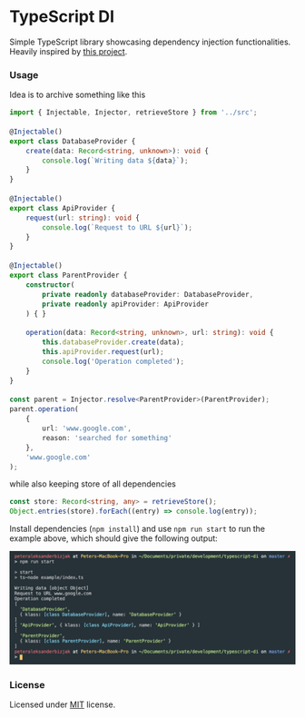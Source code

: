 # TypeScript DI

Simple TypeScript library showcasing dependency injection functionalities. Heavily inspired by [this project](https://github.com/nehalist/di-ts).

### Usage

Idea is to archive something like this

```ts
import { Injectable, Injector, retrieveStore } from '../src';

@Injectable()
export class DatabaseProvider {
    create(data: Record<string, unknown>): void {
        console.log(`Writing data ${data}`);
    }
}

@Injectable()
export class ApiProvider {
    request(url: string): void {
        console.log(`Request to URL ${url}`);
    }
}

@Injectable()
export class ParentProvider {
    constructor(
        private readonly databaseProvider: DatabaseProvider,
        private readonly apiProvider: ApiProvider
    ) { }

    operation(data: Record<string, unknown>, url: string): void {
        this.databaseProvider.create(data);
        this.apiProvider.request(url);
        console.log('Operation completed');
    }
}

const parent = Injector.resolve<ParentProvider>(ParentProvider);
parent.operation(
    {
        url: 'www.google.com',
        reason: 'searched for something'
    },
    'www.google.com'
);
```

while also keeping store of all dependencies

```ts
const store: Record<string, any> = retrieveStore();
Object.entries(store).forEach((entry) => console.log(entry));
```

Install dependencies (`npm install`) and use `npm run start` to run the example above, which should give the following output:

![Screenshot](./screenshot.png)

### License

Licensed under [MIT](LICENSE) license.